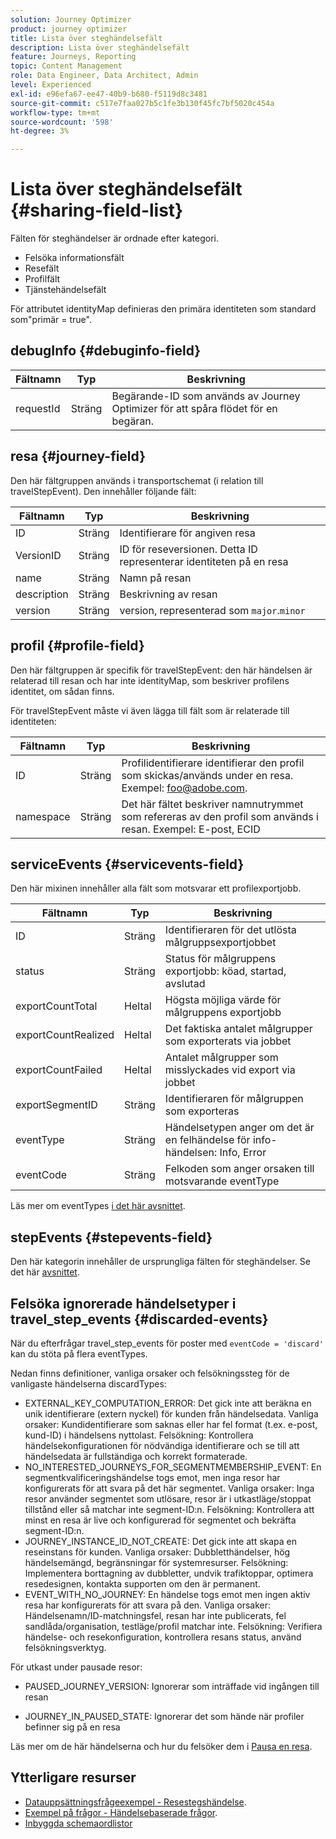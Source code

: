 ```yaml
---
solution: Journey Optimizer
product: journey optimizer
title: Lista över steghändelsefält
description: Lista över steghändelsefält
feature: Journeys, Reporting
topic: Content Management
role: Data Engineer, Data Architect, Admin
level: Experienced
exl-id: e96efa67-ee47-40b9-b680-f5119d8c3481
source-git-commit: c517e7faa027b5c1fe3b130f45fc7bf5020c454a
workflow-type: tm+mt
source-wordcount: '598'
ht-degree: 3%

---
```


# Lista över steghändelsefält {#sharing-field-list}

Fälten för steghändelser är ordnade efter kategori.

* Felsöka informationsfält
* Resefält
* Profilfält
* Tjänstehändelsefält

För attributet identityMap definieras den primära identiteten som standard som&quot;primär = true&quot;.

## debugInfo {#debuginfo-field}

| Fältnamn | Typ | Beskrivning |
|---|---|------------|
| requestId | Sträng | Begärande-ID som används av Journey Optimizer för att spåra flödet för en begäran. |

## resa {#journey-field}

Den här fältgruppen används i transportschemat (i relation till travelStepEvent). Den innehåller följande fält:

| Fältnamn | Typ | Beskrivning |
|---|---|------------|
| ID | Sträng | Identifierare för angiven resa |
| VersionID | Sträng | ID för reseversionen. Detta ID representerar identiteten på en resa |
| name | Sträng | Namn på resan |
| description | Sträng | Beskrivning av resan |
| version | Sträng | version, representerad som `major`.`minor` |

## profil {#profile-field}

Den här fältgruppen är specifik för travelStepEvent: den här händelsen är relaterad till resan och har inte identityMap, som beskriver profilens identitet, om sådan finns.

För travelStepEvent måste vi även lägga till fält som är relaterade till identiteten:

| Fältnamn | Typ | Beskrivning |
|---|---|------------|
| ID | Sträng | Profilidentifierare identifierar den profil som skickas/används under en resa. Exempel: foo@adobe.com. |
| namespace | Sträng | Det här fältet beskriver namnutrymmet som refereras av den profil som används i resan. Exempel: E-post, ECID |

## serviceEvents {#servicevents-field}

Den här mixinen innehåller alla fält som motsvarar ett profilexportjobb.

| Fältnamn | Typ | Beskrivning |
|---|---|------------|
| ID | Sträng | Identifieraren för det utlösta målgruppsexportjobbet |
| status | Sträng | Status för målgruppens exportjobb: köad, startad, avslutad |
| exportCountTotal | Heltal | Högsta möjliga värde för målgruppens exportjobb |
| exportCountRealized | Heltal | Det faktiska antalet målgrupper som exporterats via jobbet |
| exportCountFailed | Heltal | Antalet målgrupper som misslyckades vid export via jobbet |
| exportSegmentID | Sträng | Identifieraren för målgruppen som exporteras |
| eventType | Sträng | Händelsetypen anger om det är en felhändelse för info-händelsen: Info, Error |
| eventCode | Sträng | Felkoden som anger orsaken till motsvarande eventType |

Läs mer om eventTypes [i det här avsnittet](#discarded-events).

## stepEvents {#stepevents-field}

Den här kategorin innehåller de ursprungliga fälten för steghändelser. Se det här [avsnittet](../reports/sharing-legacy-fields.md).


## Felsöka ignorerade händelsetyper i travel_step_events  {#discarded-events}

När du efterfrågar travel_step_events för poster med `eventCode = 'discard'` kan du stöta på flera eventTypes.

Nedan finns definitioner, vanliga orsaker och felsökningssteg för de vanligaste händelserna discardTypes:

* EXTERNAL_KEY_COMPUTATION_ERROR: Det gick inte att beräkna en unik identifierare (extern nyckel) för kunden från händelsedata.
Vanliga orsaker: Kundidentifierare som saknas eller har fel format (t.ex. e-post, kund-ID) i händelsens nyttolast.
Felsökning: Kontrollera händelsekonfigurationen för nödvändiga identifierare och se till att händelsedata är fullständiga och korrekt formaterade.
* NO_INTERESTED_JOURNEYS_FOR_SEGMENTMEMBERSHIP_EVENT: En segmentkvalificeringshändelse togs emot, men inga resor har konfigurerats för att svara på det här segmentet.
Vanliga orsaker: Inga resor använder segmentet som utlösare, resor är i utkastläge/stoppat tillstånd eller så matchar inte segment-ID:n.
Felsökning: Kontrollera att minst en resa är live och konfigurerad för segmentet och bekräfta segment-ID:n.
* JOURNEY_INSTANCE_ID_NOT_CREATE: Det gick inte att skapa en reseinstans för kunden.
Vanliga orsaker: Dubbletthändelser, hög händelsemängd, begränsningar för systemresurser.
Felsökning: Implementera borttagning av dubbletter, undvik trafiktoppar, optimera resedesignen, kontakta supporten om den är permanent.
* EVENT_WITH_NO_JOURNEY: En händelse togs emot men ingen aktiv resa har konfigurerats för att svara på den.
Vanliga orsaker: Händelsenamn/ID-matchningsfel, resan har inte publicerats, fel sandlåda/organisation, testläge/profil matchar inte.
Felsökning: Verifiera händelse- och resekonfiguration, kontrollera resans status, använd felsökningsverktyg.

För utkast under pausade resor:

* PAUSED_JOURNEY_VERSION: Ignorerar som inträffade vid ingången till resan

* JOURNEY_IN_PAUSED_STATE: Ignorerar det som hände när profiler befinner sig på en resa

Läs mer om de här händelserna och hur du felsöker dem i [Pausa en resa](../building-journeys/journey-pause.md#troubleshoot-profile-discards-in-paused-journeys).

## Ytterligare resurser

* [Datauppsättningsfrågeexempel - Resestegshändelse](../data/datasets-query-examples.md#journey-step-event).
* [Exempel på frågor - Händelsebaserade frågor](query-examples.md#event-based-queries).
* [Inbyggda schemaordlistor](https://experienceleague.adobe.com/tools/ajo-schemas/schema-dictionary.html?lang=sv-SE)

